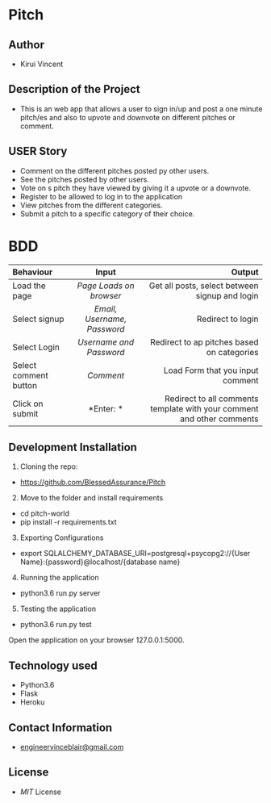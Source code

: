 # Pitch

## Author

- Kirui Vincent

## Description of the Project

- This is an web app that allows a user to sign in/up and post a one minute pitch/es and also to upvote and downvote on different pitches or comment.

## USER Story

- Comment on the different pitches posted py other users.
- See the pitches posted by other users.
- Vote on s pitch they have viewed by giving it a upvote or a downvote.
- Register to be allowed to log in to the application
- View pitches from the different categories.
- Submit a pitch to a specific category of their choice.

# BDD 

| Behaviour | Input | Output |
| :---------------- | :---------------: | ------------------: |
| Load the page | *Page Loads on browser*  | Get all posts, select between signup and login |
| Select signup | *Email, Username, Password* | Redirect to login  |
| Select Login  | *Username and Password* | Redirect to ap pitches based on categories |
| Select comment button | *Comment*  | Load Form that you input comment |
| Click on submit | *Enter: * |  Redirect to all comments template with your comment and other comments |


## Development Installation 

1. Cloning the repo:

- https://github.com/BlessedAssurance/Pitch

2. Move to the folder and install requirements

- cd pitch-world
- pip install -r requirements.txt

3. Exporting Configurations

- export SQLALCHEMY_DATABASE_URI=postgresql+psycopg2://{User Name}:{password}@localhost/{database name}

4. Running the application

- python3.6 run.py server

5. Testing the application

- python3.6 run.py test

Open the application on your browser 127.0.0.1:5000.

## Technology used
- Python3.6
- Flask
- Heroku

## Contact Information

-  engineervinceblair@gmail.com 

## License
- *MIT* License